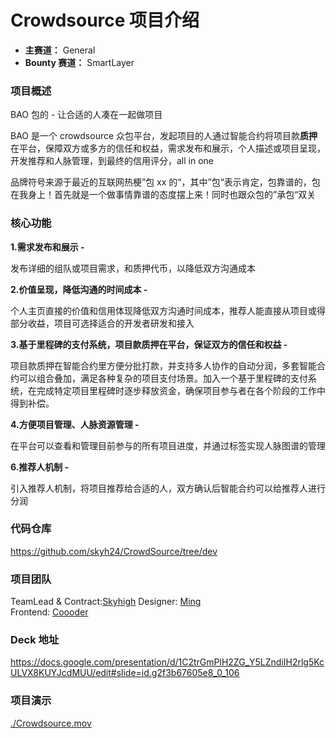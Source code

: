 # Crowdsource 项目介绍

- **主赛道：** General
- **Bounty 赛道：** SmartLayer

### 项目概述

BAO 包的 - 让合适的人凑在一起做项目

BAO 是一个 crowdsource 众包平台，发起项目的人通过智能合约将项目款**质押**在平台，保障双方或多方的信任和权益，需求发布和展示，个人描述或项目呈现，开发推荐和人脉管理，到最终的信用评分，all in one

品牌符号来源于最近的互联网热梗”包 xx 的“，其中”包“表示肯定，包靠谱的，包在我身上！首先就是一个做事情靠谱的态度摆上来！同时也跟众包的”承包“双关


### 核心功能

**1.需求发布和展示 -**

发布详细的组队或项目需求，和质押代币，以降低双方沟通成本

**2.价值呈现，降低沟通的时间成本 -** 

个人主页直接的价值和信用体现降低双方沟通时间成本，推荐人能直接从项目或得部分收益，项目可选择适合的开发者研发和接入

**3.基于里程碑的支付系统，项目款质押在平台，保证双方的信任和权益 -**

项目款质押在智能合约里方便分批打款，并支持多人协作的自动分润，多套智能合约可以组合叠加，满足各种复杂的项目支付场景。加入一个基于里程碑的支付系统，在完成特定项目里程碑时逐步释放资金，确保项目参与者在各个阶段的工作中得到补偿。

**4.方便项目管理、人脉资源管理 -**  

在平台可以查看和管理目前参与的所有项目进度，并通过标签实现人脉图谱的管理

**6.推荐人机制 -**

引入推荐人机制，将项目推荐给合适的人，双方确认后智能合约可以给推荐人进行分润

### 代码仓库

https://github.com/skyh24/CrowdSource/tree/dev

### 项目团队

TeamLead & Contract:[Skyhigh](https://github.com/wackerow)
Designer: [Ming](https://github.com/minye420)  
Frontend: [Coooder](https://github.com/Coooder-Crypto)  

### Deck 地址

https://docs.google.com/presentation/d/1C2trGmPlH2ZG_Y5LZndiIH2rlg5KcULVX8KUYJcdMUU/edit#slide=id.g2f3b67605e8_0_106

### 项目演示

[./Crowdsource.mov](https://youtu.be/3eV_rotnjTU)

